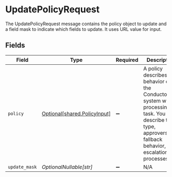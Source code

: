 # UpdatePolicyRequest

The UpdatePolicyRequest message contains the policy object to update and a field mask to indicate which fields to update. It uses URL value for input.


## Fields

| Field                                                                                                                                                                 | Type                                                                                                                                                                  | Required                                                                                                                                                              | Description                                                                                                                                                           |
| --------------------------------------------------------------------------------------------------------------------------------------------------------------------- | --------------------------------------------------------------------------------------------------------------------------------------------------------------------- | --------------------------------------------------------------------------------------------------------------------------------------------------------------------- | --------------------------------------------------------------------------------------------------------------------------------------------------------------------- |
| `policy`                                                                                                                                                              | [Optional[shared.PolicyInput]](../../models/shared/policyinput.md)                                                                                                    | :heavy_minus_sign:                                                                                                                                                    | A policy describes the behavior of the ConductorOne system when processing a task. You can describe the type, approvers, fallback behavior, and escalation processes. |
| `update_mask`                                                                                                                                                         | *OptionalNullable[str]*                                                                                                                                               | :heavy_minus_sign:                                                                                                                                                    | N/A                                                                                                                                                                   |